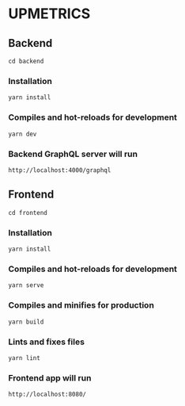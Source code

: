 # UPMETRICS

## Backend

```
cd backend
```

### Installation
```
yarn install
```

### Compiles and hot-reloads for development
```
yarn dev

```

### Backend GraphQL server will run
```
http://localhost:4000/graphql
```


## Frontend
```
cd frontend
```

### Installation
```
yarn install
```

### Compiles and hot-reloads for development
```
yarn serve
```

### Compiles and minifies for production
```
yarn build
```

### Lints and fixes files
```
yarn lint
```

### Frontend app will run
```
http://localhost:8080/
```
